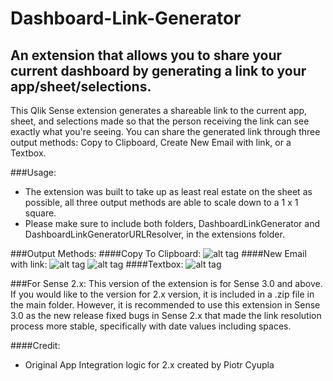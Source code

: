 # Dashboard-Link-Generator
## An extension that allows you to share your current dashboard by generating a link to your app/sheet/selections.

This Qlik Sense extension generates a shareable link to the current app, sheet, and selections made so that the person receiving the link can see exactly what you're seeing. You can share the generated link through three output methods: Copy to Clipboard, Create New Email with link, or a Textbox.

###Usage:
- The extension was built to take up as least real estate on the sheet as possible, all three output methods are able to scale down to a 1 x 1 square.
- Please make sure to include both folders, DashboardLinkGenerator and DashboardLinkGeneratorURLResolver, in the extensions folder.

###Output Methods:
####Copy To Clipboard:
![alt tag](https://github.com/fadyheiba/Dashboard-Link-Generator/blob/master/DashboardLinkGenerator/Resources/Copy%20To%20Clipboard%20Output%20Method.png)
####New Email with link:
![alt tag](https://github.com/fadyheiba/Dashboard-Link-Generator/blob/master/DashboardLinkGenerator/Resources/New%20Email%20Output%20Method.png)
![alt tag](https://github.com/fadyheiba/Dashboard-Link-Generator/blob/master/DashboardLinkGenerator/Resources/New%20Email.png)
####Textbox:
![alt tag](https://github.com/fadyheiba/Dashboard-Link-Generator/blob/master/DashboardLinkGenerator/Resources/Textbox%20Output%20Method.png)

###For Sense 2.x:
This version of the extension is for Sense 3.0 and above. If you would like to the version for 2.x version, it is included in a .zip file in the main folder. However, it is recommended to use this extension in Sense 3.0 as the new release fixed bugs in Sense 2.x that made the link resolution process more stable, specifically with date values including spaces.

####Credit:
- Original App Integration logic for 2.x created by Piotr Cyupla
